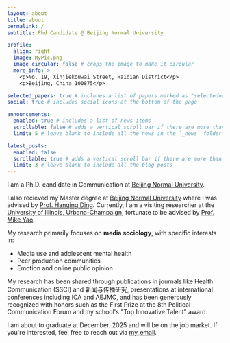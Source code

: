 ```yaml
---
layout: about
title: about
permalink: /
subtitle: Phd Candidate @ Beijing Normal University

profile:
  align: right
  image: MyPic.png
  image_circular: false # crops the image to make it circular
  more_info: >
    <p>No. 19, Xinjiekouwai Street, Haidian District</p>
    <p>Beijing, China 100875</p>

selected_papers: true # includes a list of papers marked as "selected={true}"
social: true # includes social icons at the bottom of the page

announcements:
  enabled: true # includes a list of news items
  scrollable: false # adds a vertical scroll bar if there are more than 3 news items
  limit: 5 # leave blank to include all the news in the `_news` folder

latest_posts:
  enabled: false
  scrollable: true # adds a vertical scroll bar if there are more than 3 new posts items
  limit: 3 # leave blank to include all the blog posts
---
```


I am a Ph.D. candidate in Communication at [Beijing Normal University](https://www.bnu.edu.cn/).

I also recieved my Master degree at [Beijing Normal University](https://www.bnu.edu.cn/) where I was advised by [Prof. Hanqing Ding](https://sjc.bnu.edu.cn/sztd/jsdw/js/112491.html). Currently, I am a visiting researcher at the [University of Illinois, Urbana-Champaign](https://illinois.edu/), fortunate to be advised by [Prof. Mike Yao](https://media.illinois.edu/yao-mike/).

My research primarily focuses on **media sociology**, with specific interests in:
- Media use and adolescent mental health
- Peer production communities
- Emotion and online public opinion

My research has been shared through publications in journals like Health Communication (SSCI) and 新闻与传播研究, presentations at international conferences including ICA and AEJMC, and has been generously recognized with honors such as the First Prize at the 8th Political Communication Forum and my school's "Top Innovative Talent" award.

I am about to graduate at December. 2025 and will be on the job market. If you're interested, feel free to reach out via [my_email](jingzhu7410@gmail.com).